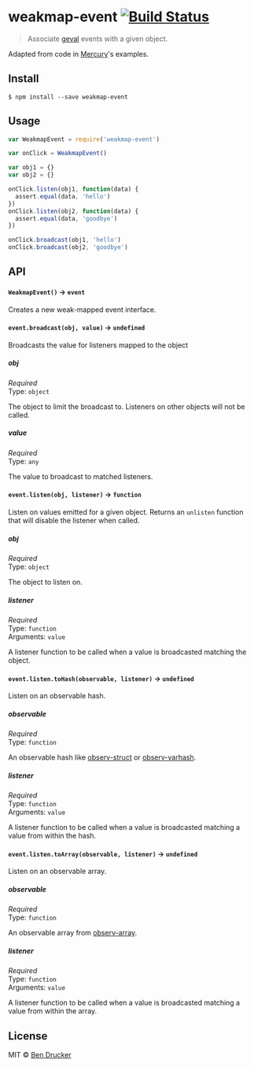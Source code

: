# weakmap-event [![Build Status](https://travis-ci.org/bendrucker/weakmap-event.svg)](https://travis-ci.org/bendrucker/weakmap-event)

> Associate [geval](https://github.com/Raynos/geval) events with a given object.

Adapted from code in [Mercury](https://github.com/Raynos/mercury)'s examples.


## Install

```
$ npm install --save weakmap-event
```


## Usage

```js
var WeakmapEvent = require('weakmap-event')

var onClick = WeakmapEvent()

var obj1 = {}
var obj2 = {}

onClick.listen(obj1, function(data) {
  assert.equal(data, 'hello')
})
onClick.listen(obj2, function(data) {
  assert.equal(data, 'goodbye')
})

onClick.broadcast(obj1, 'hello')
onClick.broadcast(obj2, 'goodbye')
```

## API

#### `WeakmapEvent()` -> `event`

Creates a new weak-mapped event interface.

#### `event.broadcast(obj, value)` -> `undefined`

Broadcasts the value for listeners mapped to the object

##### obj

*Required*  
Type: `object`

The object to limit the broadcast to. Listeners on other objects will not be called.

##### value

*Required*  
Type: `any`

The value to broadcast to matched listeners.

#### `event.listen(obj, listener)` -> `function`

Listen on values emitted for a given object. Returns an `unlisten` function that will disable the listener when called.

##### obj

*Required*  
Type: `object`

The object to listen on.

##### listener

*Required*  
Type: `function`  
Arguments: `value`

A listener function to be called when a value is broadcasted matching the object.

#### `event.listen.toHash(observable, listener)` -> `undefined`

Listen on an observable hash.

##### observable

*Required*  
Type: `function`

An observable hash like [observ-struct](https://github.com/raynos/observ-struct) or [observ-varhash](https://github.com/nrw/observ-varhash).

##### listener

*Required*  
Type: `function`  
Arguments: `value`

A listener function to be called when a value is broadcasted matching a value from within the hash.


#### `event.listen.toArray(observable, listener)` -> `undefined`

Listen on an observable array.

##### observable

*Required*  
Type: `function`

An observable array from [observ-array](https://github.com/raynos/observ-array).

##### listener

*Required*  
Type: `function`  
Arguments: `value`

A listener function to be called when a value is broadcasted matching a value from within the array.

## License

MIT © [Ben Drucker](http://bendrucker.me)
